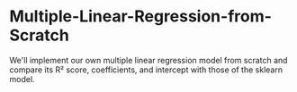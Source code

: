 # Multiple-Linear-Regression-from-Scratch
We'll implement our own multiple linear regression model from scratch and compare its R² score, coefficients, and intercept with those of the sklearn model.
